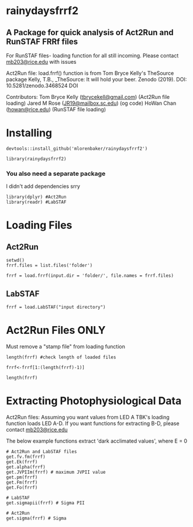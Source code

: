 # rainydaysfrrf2
## A Package for quick analysis of Act2Run and RunSTAF FRRf files
For RunSTAF files- loading function for all still incoming. Please contact mb203@rice.edu with issues

Act2Run file:
load.frrf() function is from Tom Bryce Kelly's TheSource package
Kelly, T.B., _TheSource: It will hold your beer. Zenodo (2019). DOI: 10.5281/zenodo.3468524 DOI 

Contributors:
Tom Bryce Kelly (tbrycekell@gmail.com) (Act2Run file loading)
Jared M Rose (JR19@mailbox.sc.edu) (og code)
HoWan Chan (howan@rice.edu) (RunSTAF file loading)

# Installing
```{r}
devtools::install_github('mlorenbaker/rainydaysfrrf2')

library(rainydaysfrrf2)
```

### You also need a separate package
I didn't add dependencies srry
```{r}
library(dplyr) #Act2Run
library(readr) #LabSTAF
```

# Loading Files
## Act2Run
```{r}
setwd()
frrf.files = list.files('folder')

frrf = load.frrf(input.dir = 'folder/', file.names = frrf.files)
```
## LabSTAF
```{r}
frrf = load.LabSTAF("input directory")
```

# Act2Run Files ONLY
Must remove a "stamp file" from loading function

```{r}
length(frrf) #check length of loaded files

frrf<-frrf[1:(length(frrf)-1)] 

length(frrf)
```
# Extracting Photophysiological Data 
Act2Run files:
Assuming you want values from LED A
TBK's loading function loads LED A-D. If you want functions for extracting B-D, please contact mb203@rice.edu

The below example functions extract 'dark acclimated values', where E = 0
```{r}
# Act2Run and LabSTAF files
get.fv.fm(frrf)
get.Ek(frrf)
get.alpha(frrf)
get.JVPIIm(frrf) # maximum JVPII value
get.pm(frrf)
get.Fm(frrf)
get.Fo(frrf)

# LabSTAF
get.sigmapii(frrf) # Sigma PII

# Act2Run
get.sigma(frrf) # Sigma

```




